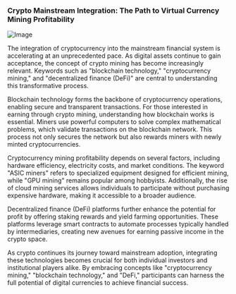 ### Crypto Mainstream Integration: The Path to Virtual Currency Mining Profitability

![Image](https://github.com/user-attachments/assets/31692037-0104-4703-abd1-696b6a7dd41b)

The integration of cryptocurrency into the mainstream financial system is accelerating at an unprecedented pace. As digital assets continue to gain acceptance, the concept of crypto mining has become increasingly relevant. Keywords such as "blockchain technology," "cryptocurrency mining," and "decentralized finance (DeFi)" are central to understanding this transformative process.

Blockchain technology forms the backbone of cryptocurrency operations, enabling secure and transparent transactions. For those interested in earning through crypto mining, understanding how blockchain works is essential. Miners use powerful computers to solve complex mathematical problems, which validate transactions on the blockchain network. This process not only secures the network but also rewards miners with newly minted cryptocurrencies.

Cryptocurrency mining profitability depends on several factors, including hardware efficiency, electricity costs, and market conditions. The keyword "ASIC miners" refers to specialized equipment designed for efficient mining, while "GPU mining" remains popular among hobbyists. Additionally, the rise of cloud mining services allows individuals to participate without purchasing expensive hardware, making it accessible to a broader audience.

Decentralized finance (DeFi) platforms further enhance the potential for profit by offering staking rewards and yield farming opportunities. These platforms leverage smart contracts to automate processes typically handled by intermediaries, creating new avenues for earning passive income in the crypto space.

As crypto continues its journey toward mainstream adoption, integrating these technologies becomes crucial for both individual investors and institutional players alike. By embracing concepts like "cryptocurrency mining," "blockchain technology," and "DeFi," participants can harness the full potential of digital currencies to achieve financial success.